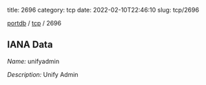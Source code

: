 title: 2696
category: tcp
date: 2022-02-10T22:46:10
slug: tcp/2696

[portdb](/) / [tcp](/category/tcp.html) / 2696


## IANA Data

_Name:_ unifyadmin

_Description:_ Unify Admin

